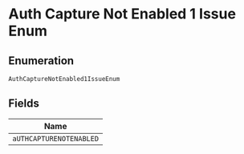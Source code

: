 
# Auth Capture Not Enabled 1 Issue Enum

## Enumeration

`AuthCaptureNotEnabled1IssueEnum`

## Fields

| Name |
|  --- |
| `aUTHCAPTURENOTENABLED` |

